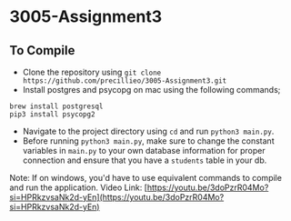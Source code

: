 # 3005-Assignment3

## To Compile
- Clone the repository using ```git clone https://github.com/precillieo/3005-Assignment3.git```
- Install postgres and psycopg on mac using the following commands;
```
brew install postgresql
pip3 install psycopg2
```
- Navigate to the project directory using `cd` and run `python3 main.py`. 
- Before running `python3 main.py`, make sure to change the constant variables in `main.py` to your own database information for proper connection and ensure that you have a `students` table in your db.

Note: If on windows, you'd have to use equivalent commands to compile and run the application. 
Video Link:  [https://youtu.be/3doPzrR04Mo?si=HPRkzvsaNk2d-yEn](https://youtu.be/3doPzrR04Mo?si=HPRkzvsaNk2d-yEn)
